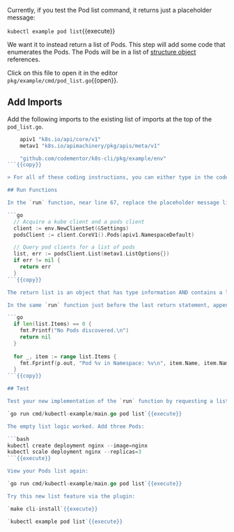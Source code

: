 Currently, if you test the Pod list command, it returns just a placeholder message:

`kubectl example pod list`{{execute}}

 We want it to instead return a list of Pods. This step will add some code that enumerates the Pods. The Pods will be in a list of [structure object](https://www.golangprograms.com/go-language/struct.html) references.

Click on this file to open it in the editor `pkg/example/cmd/pod_list.go`{{open}}.

## Add Imports

Add the following imports to the existing list of imports at the top of the `pod_list.go`.

```go
	apiv1 "k8s.io/api/core/v1"
	metav1 "k8s.io/apimachinery/pkg/apis/meta/v1"

	"github.com/codementor/k8s-cli/pkg/example/env"
```{{copy}}

> For all of these coding instructions, you can either type in the code (that's best way to learn) or click on the `Copy to Clipboard` icon right after the code snippet. The code will be copied to your clipboard then you can paste it into the source files on the right.

## Run Functions

In the `run` function, near line 67, replace the placeholder message line `fmt.Printf("add pod list code using direct object references\n")` with the following lines, leaving the `return nil` statement intact as the last line:

```go
  // Acquire a kube client and a pods client
  client := env.NewClientSet(&Settings)
  podsClient := client.CoreV1().Pods(apiv1.NamespaceDefault)

  // Query pod clients for a list of pods
  list, err := podsClient.List(metav1.ListOptions{})
  if err != nil {
    return err
  }
```{{copy}}

The return list is an object that has type information AND contains a list of the objects we are interested in. This is a common pattern in Kubernetes object access. 

In the same `run` function just before the last return statement, append this additional code that checks to see if there are more Pods and print a line for each Pod found:

```go
  if len(list.Items) == 0 {
    fmt.Printf("No Pods discovered.\n")
    return nil
  }
  
  for _, item := range list.Items {
    fmt.Fprintf(p.out, "Pod %v in Namespace: %v\n", item.Name, item.Namespace)
  }
```{{copy}}

## Test

Test your new implementation of the `run` function by requesting a list of Pods:

`go run cmd/kubectl-example/main.go pod list`{{execute}}

The empty list logic worked. Add three Pods:

```bash
kubectl create deployment nginx --image=nginx
kubectl scale deployment nginx --replicas=3
```{{execute}}

View your Pods list again:

`go run cmd/kubectl-example/main.go pod list`{{execute}}

Try this new list feature via the plugin:

`make cli-install`{{execute}}

`kubectl example pod list`{{execute}}
